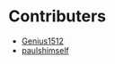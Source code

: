 # Contributers

- [Genius1512](https://github.com/genius1512)
- [paulshimself](https://github.com/paulshimself)
